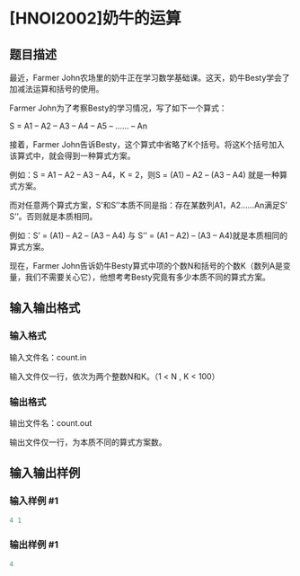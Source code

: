 # [HNOI2002]奶牛的运算

## 题目描述

最近，Farmer John农场里的奶牛正在学习数学基础课。这天，奶牛Besty学会了加减法运算和括号的使用。

Farmer John为了考察Besty的学习情况，写了如下一个算式：

S = A1 – A2 – A3 – A4 – A5 – …… – An

接着，Farmer John告诉Besty，这个算式中省略了K个括号。将这K个括号加入该算式中，就会得到一种算式方案。

例如：S = A1 – A2 – A3 – A4，K = 2，则S = (A1) – A2 – (A3 – A4) 就是一种算式方案。

而对任意两个算式方案，S’和S’’本质不同是指：存在某数列A1，A2……An满足S’  S’’。否则就是本质相同。

例如：S’ = (A1) – A2 – (A3 – A4) 与 S’’ = (A1 – A2) – (A3 – A4)就是本质相同的算式方案。

现在，Farmer John告诉奶牛Besty算式中项的个数N和括号的个数K（数列A是变量，我们不需要关心它），他想考考Besty究竟有多少本质不同的算式方案。

## 输入输出格式

### 输入格式

输入文件名：count.in

输入文件仅一行，依次为两个整数N和K。（1 < N , K < 100）

### 输出格式

输出文件名：count.out

输出文件仅一行，为本质不同的算式方案数。

## 输入输出样例

### 输入样例 #1

```cpp
4 1
```


### 输出样例 #1

```cpp
4
```


